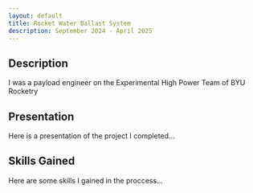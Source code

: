 ```yaml
---
layout: default
title: Rocket Water Ballast System
description: September 2024 - April 2025
---
```


## Description

I was a payload engineer on the Experimental High Power Team of BYU Rocketry

## Presentation

Here is a presentation of the project I completed...

## Skills Gained

Here are some skills I gained in the proccess...